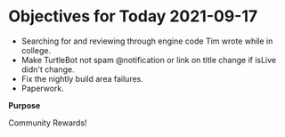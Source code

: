 # Objectives for Today 2021-09-17

- Searching for and reviewing through engine code Tim wrote while in college.
- Make TurtleBot not spam @notification or link on title change if isLive didn't change.
- Fix the nightly build area failures.
- Paperwork.

**Purpose**

Community Rewards!
